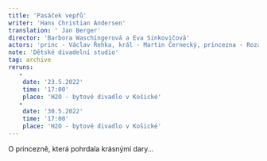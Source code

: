 ```yaml
---
title: 'Pasáček vepřů'
writer: 'Hans Christian Andersen'
translation: ' Jan Berger'
director: 'Barbora Waschingerová a Eva Sinkovičová'
actors: 'princ - Václav Řehka, král - Martin Černecký, princezna - Rozálie Košařová/Alexia Čejchanová, 1.dáma - Liliana Kosjak/Gréta Chlápková, 2. dáma - Andrea Součková/Laura Pospíšilová, 3. dáma - Alžběta Koníčková/Elen Rosenfeldová, lokaj - Laura Pospíšilová/Andrea Součková'
note: 'Dětské divadelní studio'
tag: archive
reruns:
   -  
    date: '23.5.2022'
    time: '17:00'
    place: 'H2O - bytové divadlo v Košické' 
   -
    date: '30.5.2022'
    time: '17:00'
    place: 'H2O - bytové divadlo v Košické'
---
```

O princezně, která pohrdala krásnými dary...
